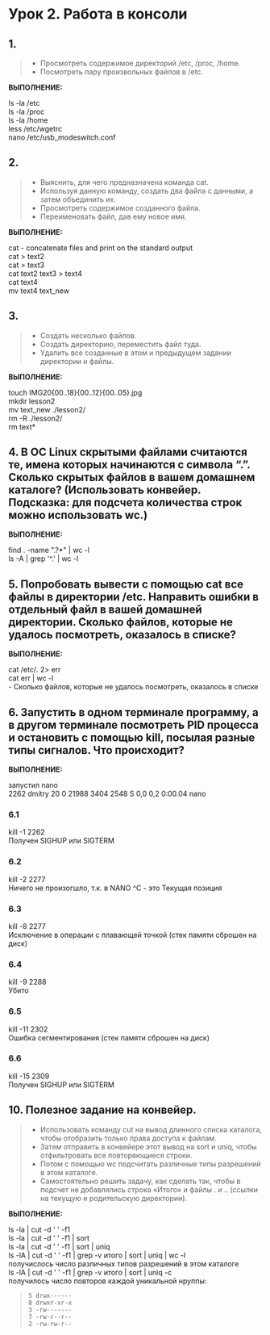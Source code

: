 # Урок 2. Работа в консоли

## 1. 
> * Просмотреть содержимое директорий /etc, /proc, /home. 
> * Посмотреть пару произвольных файлов в /etc.

**ВЫПОЛНЕНИЕ:**

ls -la /etc</br>
ls -la /proc</br>
ls -la /home</br>
less /etc/wgetrc</br>
nano /etc/usb_modeswitch.conf

## 2. 
> * Выяснить, для чего предназначена команда cat. 
> * Используя данную команду, создать два файла с данными, а затем объединить их. 
> * Просмотреть содержимое созданного файла. 
> * Переименовать файл, дав ему новое имя.

**ВЫПОЛНЕНИЕ:**

cat - concatenate files and print on the standard output</br>
cat > text2</br>
cat > text3</br>
cat text2 text3 > text4</br>
cat text4</br>
mv text4 text_new

## 3. 
> * Создать несколько файлов. 
> * Создать директорию, переместить файл туда. 
> * Удалить все созданные в этом и предыдущем задании директории и файлы.

**ВЫПОЛНЕНИЕ:**

touch IMG20{00..18}{00..12}{00..05}.jpg </br>
mkdir lesson2</br>
mv text_new ./lesson2/</br>
rm -R ./lesson2/</br>
rm text*

## 4. В ОС Linux скрытыми файлами считаются те, имена которых начинаются с символа “.”. Сколько скрытых файлов в вашем домашнем каталоге? (Использовать конвейер. Подсказка: для подсчета количества строк можно использовать wc.)

**ВЫПОЛНЕНИЕ:**

find . -name ".?*" | wc -l</br>
ls -A | grep '^\.'  | wc -l

## 5. Попробовать вывести с помощью cat все файлы в директории /etc. Направить ошибки в отдельный файл в вашей домашней директории. Сколько файлов, которые не удалось посмотреть, оказалось в списке?

**ВЫПОЛНЕНИЕ:**

cat /etc/*.* 2> err</br>
cat err | wc -l</br> 	- Сколько файлов, которые не удалось посмотреть, оказалось в списке

## 6. Запустить в одном терминале программу, а в другом терминале посмотреть PID процесса и остановить с помощью kill, посылая разные типы сигналов. Что происходит?

**ВЫПОЛНЕНИЕ:**

запустил nano</br>
 2262 dmitry    20   0   21988   3404   2548 S  0,0  0,2   0:00.04 nano
### 6.1
kill -1 2262</br>
Получен SIGHUP или SIGTERM
### 6.2
kill -2 2277</br>
Ничего не произогшло, т.к. в NANO ^C - это Текущая позиция
### 6.3
kill -8 2277</br>
Исключение в операции с плавающей точкой (стек памяти сброшен на диск)
### 6.4
kill -9 2288</br>
Убито
### 6.5
kill -11 2302</br>
Ошибка сегментирования (стек памяти сброшен на диск)
### 6.6
kill -15 2309</br>
Получен SIGHUP или SIGTERM

## 10. Полезное задание на конвейер. 
> * Использовать команду cut на вывод длинного списка каталога, чтобы отобразить только права доступа к файлам. 
> * Затем отправить в конвейере этот вывод на sort и uniq, чтобы отфильтровать все повторяющиеся строки. 
> * Потом с помощью wc подсчитать различные типы разрешений в этом каталоге. 
> * Самостоятельно решить задачу, как сделать так, чтобы в подсчет не добавлялись строка «Итого» и файлы . и .. (ссылки на текущую и родительскую директории).

**ВЫПОЛНЕНИЕ:**

ls -la | cut -d ' ' -f1</br>
ls -la | cut -d ' ' -f1 | sort</br>
ls -la | cut -d ' ' -f1 | sort | uniq</br>
ls -lA | cut -d ' ' -f1 | grep -v итого | sort | uniq | wc -l</br>
получислось число  различных типов разрешений в этом каталоге</br>
ls -lA | cut -d ' ' -f1 | grep -v итого | sort | uniq -c</br>
получилось число повторов каждой уникальной нруппы:</br>
>     5 drwx------
>     8 drwxr-xr-x
>     3 -rw-------
>     7 -rw-r--r--
>     2 -rw-rw-r--
